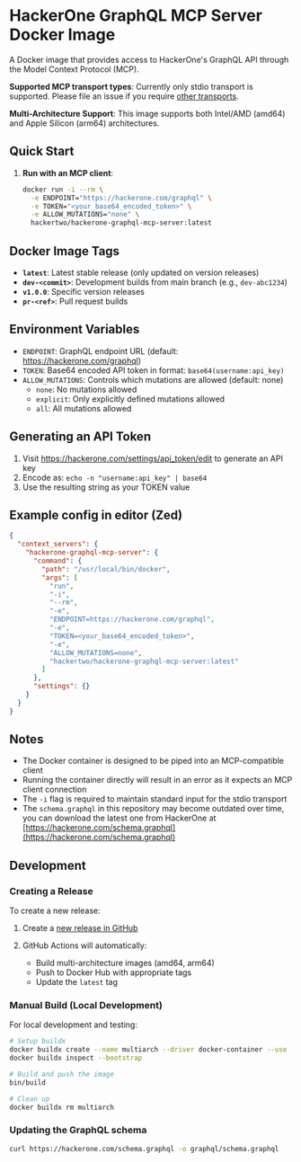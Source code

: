 # HackerOne GraphQL MCP Server Docker Image

A Docker image that provides access to HackerOne's GraphQL API through the Model Context Protocol (MCP).

**Supported MCP transport types**: Currently only stdio transport is supported. Please file an issue if you require [other transports](https://modelcontextprotocol.io/docs/concepts/transports#built-in-transport-types).

**Multi-Architecture Support**: This image supports both Intel/AMD (amd64) and Apple Silicon (arm64) architectures.

## Quick Start

1. **Run with an MCP client**:
   ```sh
   docker run -i --rm \
     -e ENDPOINT="https://hackerone.com/graphql" \
     -e TOKEN="<your_base64_encoded_token>" \
     -e ALLOW_MUTATIONS="none" \
     hackertwo/hackerone-graphql-mcp-server:latest
   ```

## Docker Image Tags

- **`latest`**: Latest stable release (only updated on version releases)
- **`dev-<commit>`**: Development builds from main branch (e.g., `dev-abc1234`)
- **`v1.0.0`**: Specific version releases
- **`pr-<ref>`**: Pull request builds

## Environment Variables

- `ENDPOINT`: GraphQL endpoint URL (default: https://hackerone.com/graphql)
- `TOKEN`: Base64 encoded API token in format: `base64(username:api_key)`
- `ALLOW_MUTATIONS`: Controls which mutations are allowed (default: none)
  - `none`: No mutations allowed
  - `explicit`: Only explicitly defined mutations allowed
  - `all`: All mutations allowed

## Generating an API Token

1. Visit https://hackerone.com/settings/api_token/edit to generate an API key
2. Encode as: `echo -n "username:api_key" | base64`
3. Use the resulting string as your TOKEN value

## Example config in editor (Zed)
```json
{
  "context_servers": {
    "hackerone-graphql-mcp-server": {
      "command": {
        "path": "/usr/local/bin/docker",
        "args": [
          "run",
          "-i",
          "--rm",
          "-e",
          "ENDPOINT=https://hackerone.com/graphql",
          "-e",
          "TOKEN=<your_base64_encoded_token>",
          "-e",
          "ALLOW_MUTATIONS=none",
          "hackertwo/hackerone-graphql-mcp-server:latest"
        ]
      },
      "settings": {}
    }
  }
}
```

## Notes

- The Docker container is designed to be piped into an MCP-compatible client
- Running the container directly will result in an error as it expects an MCP client connection
- The `-i` flag is required to maintain standard input for the stdio transport
- The `schema.graphql` in this repository may become outdated over time, you can download the latest one from HackerOne at [https://hackerone.com/schema.graphql](https://hackerone.com/schema.graphql)

## Development

### Creating a Release

To create a new release:

1. Create a [new release in GitHub](https://github.com/Hacker0x01/hackerone-graphql-mcp-server/releases/new)

2. GitHub Actions will automatically:
   - Build multi-architecture images (amd64, arm64)
   - Push to Docker Hub with appropriate tags
   - Update the `latest` tag

### Manual Build (Local Development)

For local development and testing:

```sh
# Setup buildx
docker buildx create --name multiarch --driver docker-container --use
docker buildx inspect --bootstrap

# Build and push the image
bin/build

# Clean up
docker buildx rm multiarch
```

### Updating the GraphQL schema

```sh
curl https://hackerone.com/schema.graphql -o graphql/schema.graphql
```
